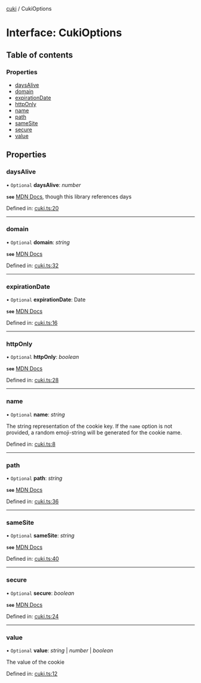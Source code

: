 [cuki](../README.md) / CukiOptions

# Interface: CukiOptions

## Table of contents

### Properties

- [daysAlive](cukioptions.md#daysalive)
- [domain](cukioptions.md#domain)
- [expirationDate](cukioptions.md#expirationdate)
- [httpOnly](cukioptions.md#httponly)
- [name](cukioptions.md#name)
- [path](cukioptions.md#path)
- [sameSite](cukioptions.md#samesite)
- [secure](cukioptions.md#secure)
- [value](cukioptions.md#value)

## Properties

### daysAlive

• `Optional` **daysAlive**: *number*

**`see`** [MDN Docs](https://developer.mozilla.org/en-US/docs/Web/HTTP/Cookies#define_the_lifetime_of_a_cookie), though this library references days

Defined in: [cuki.ts:20](https://github.com/shmolf/cuki/blob/1c84a18/src/cuki.ts#L20)

___

### domain

• `Optional` **domain**: *string*

**`see`** [MDN Docs](https://developer.mozilla.org/en-US/docs/Web/HTTP/Cookies#domain_attribute)

Defined in: [cuki.ts:32](https://github.com/shmolf/cuki/blob/1c84a18/src/cuki.ts#L32)

___

### expirationDate

• `Optional` **expirationDate**: Date

**`see`** [MDN Docs](https://developer.mozilla.org/en-US/docs/Web/HTTP/Cookies#define_the_lifetime_of_a_cookie)

Defined in: [cuki.ts:16](https://github.com/shmolf/cuki/blob/1c84a18/src/cuki.ts#L16)

___

### httpOnly

• `Optional` **httpOnly**: *boolean*

**`see`** [MDN Docs](https://developer.mozilla.org/en-US/docs/Web/HTTP/Cookies#restrict_access_to_cookies)

Defined in: [cuki.ts:28](https://github.com/shmolf/cuki/blob/1c84a18/src/cuki.ts#L28)

___

### name

• `Optional` **name**: *string*

The string representation of the cookie key.
If the `name` option is not provided, a random emoji-string will be generated for the cookie name.

Defined in: [cuki.ts:8](https://github.com/shmolf/cuki/blob/1c84a18/src/cuki.ts#L8)

___

### path

• `Optional` **path**: *string*

**`see`** [MDN Docs](https://developer.mozilla.org/en-US/docs/Web/HTTP/Cookies#path_attribute)

Defined in: [cuki.ts:36](https://github.com/shmolf/cuki/blob/1c84a18/src/cuki.ts#L36)

___

### sameSite

• `Optional` **sameSite**: *string*

**`see`** [MDN Docs](https://developer.mozilla.org/en-US/docs/Web/HTTP/Cookies#samesite_attribute)

Defined in: [cuki.ts:40](https://github.com/shmolf/cuki/blob/1c84a18/src/cuki.ts#L40)

___

### secure

• `Optional` **secure**: *boolean*

**`see`** [MDN Docs](https://developer.mozilla.org/en-US/docs/Web/HTTP/Cookies#restrict_access_to_cookies)

Defined in: [cuki.ts:24](https://github.com/shmolf/cuki/blob/1c84a18/src/cuki.ts#L24)

___

### value

• `Optional` **value**: *string* \| *number* \| *boolean*

The value of the cookie

Defined in: [cuki.ts:12](https://github.com/shmolf/cuki/blob/1c84a18/src/cuki.ts#L12)
